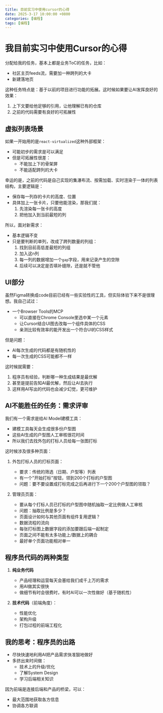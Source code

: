 ```yaml
---
title: 目前实习中使用cursor的心得
date: 2025-3-17 10:00:00 +0800
categories: [编程]
tags: [编程] 
---
```


# 我目前实习中使用Cursor的心得

分配给我的任务，基本上都是业务ToC的任务，比如：
- 社区主页feeds流，需要加一种跨列的大卡
- 新建落地页

这种任务特点是：基于以前的项目进行功能的拓展。这时候如果要让AI发挥良好的效果：
1. 上下文要给他足够的引用，让他理解已有的仓库
2. 之前的代码需要有良好的可拓展性

## 虚拟列表场景

如果一开始用的是`react-virtualized`这种外部框架：
- 可能初步的需求是可以满足
- 但是可拓展性很差：
  - 不能加上下的骨架屏
  - 不能适配跨列的大卡

幸运的是，之前的代码是自己实现的集瀑布流、按需加载、实时渲染于一体的列表结构，主要逻辑是：
- 保存每一列存的卡片的高度、位置
- 具体加上一张卡片，只要他能渲染，那我们就：
  1. 先渲染每一张卡的高度
  2. 把他加入到当前最短的列

所以，面对新需求：
- 基本逻辑不变
- 只是要判断的单列，改成了跨列数量的列组：
  1. 找到目前高低差最短的列组
  2. 加入这n列
  3. 每一列的数据增加一个`gap`字段，用来记录产生的空隙
  4. 后续可以决定是否填补缝隙，还是就不管他

## UI部分

虽然Figma转换成code目前已经有一些实验性的工具，但实际体验下来不是很理想。我自己试过：
- 一个Browser Tools的MCP
  - 可以直接在Chrome Console里选中某一个元素
  - 让Cursor结合UI图去改每一个组件具体的CSS
  - 亲测比较有效率的能开发出一个符合UI的CSS样式

但是问题：
- AI每次生成的代码都是有随机性的
- 每一次生成的CSS可能都不一样

这时候就需要：
1. 程序员有经验，判断哪一种生成结果是最优解
2. 甚至是提前告知AI最优解，然后让AI去执行
3. 这样用AI写出的代码也会减少幻觉，更可维护

## AI不能胜任的任务：需求评审

我们有一个需求是给AI Model建模工具：
- 建模工具每天会生成很多份户型图
- 这些AI生成的户型图人工审核很花时间
- 所以我们去找外包的打标人员给每一张图打标

这时候涉及很多种页面：
1. 外包打标人员的打标页面：
   - 要求：传统的筛选（日期、户型等）列表
   - 有一个"开始打标"按钮，领到200个打标的户型图
   - 问题：要不要设置成打标完成之后再进行下一个200个户型图的领取？

2. 管理员页面：
   - 要从每个打标人员已打标的户型图中随机抽取一定比例做人工审核
   - 问题：抽取比例是多少？
   - 页面设计如何与其他页面有组件复用逻辑？
   - 数据流程的流向
   - 每张打标图上数据字段的添加要跟后端一起制定
   - 页面之间不能有太多功能上/数据上的耦合
   - 最好单个页面功能相对单一

## 程序员代码的两种类型

1. **纯业务代码**
   - 产品经理和运营每天会塞给我们成千上万的需求
   - 用AI做其实很快
   - 做细节有时会很费时，有时AI可以一次性做好（基于随机性）

2. **技术代码**（前端角度）：
   - 性能优化
   - 架构升级
   - 打包过程的前端工程化

## 我的思考：程序员的出路

- 尽快快速地利用AI把产品需求快准狠地做好
- 多挤出来时间做：
  - 技术上的升级/优化
  - 了解System Design
  - 学习后端相关知识

因为前端是连接后端和产品的桥梁，可以：
- 最大范围地获取各方信息
- 协调各方联调